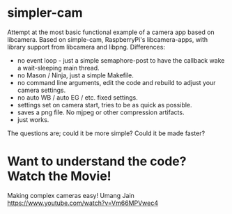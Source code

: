 # simpler-cam
Attempt at the most basic functional example of a camera app based on libcamera.
Based on simple-cam, RaspberryPi's libcamera-apps, with library support from libcamera and libpng.
Differences:
* no event loop - just a simple semaphore-post to have the callback wake a wait-sleeping main thread.
* no Mason / Ninja, just a simple Makefile.
* no command line arguments, edit the code and rebuild to adjust your camera settings.
* no auto WB / auto EG / etc. fixed settings.
* settings set on camera start, tries to be as quick as possible.
* saves a png file. No mjpeg or other compression artifacts.
* just works.

The questions are; could it be more simple? Could it be made faster?

# Want to understand the code?  Watch the Movie!
Making complex cameras easy! Umang Jain
https://www.youtube.com/watch?v=Vm66MPVwec4
